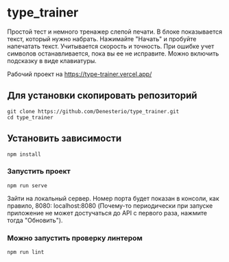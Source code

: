 # type_trainer

Простой тест и немного тренажер слепой печати. В блоке показывается текст, который нужно набрать. Нажимайте "Начать" и пробуйте напечатать текст. Учитывается скорость и точность. При ошибке учет символов останавливается, пока вы ее не исправите. Можно включить подсказку в виде клавиатуры.

Рабочий проект на https://type-trainer.vercel.app/

## Для установки скопировать репозиторий
```
git clone https://github.com/Denesterio/type_trainer.git
cd type_trainer
```
## Установить зависимости
```
npm install
```

### Запустить проект
```
npm run serve
```

Зайти на локальный сервер. Номер порта будет показан в консоли, как правило, 8080: localhost:8080 (Почему-то периодически при запуске приложение не может достучаться до API с первого раза, нажмите тогда "Обновить").

### Можно запустить проверку линтером
```
npm run lint
```
